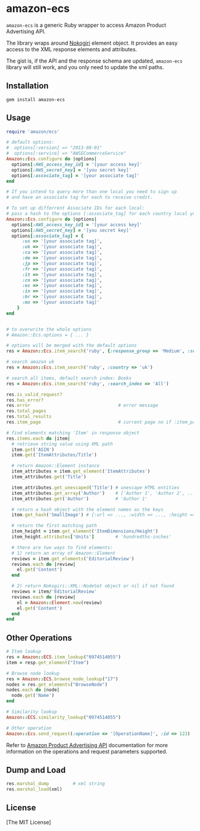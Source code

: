 # amazon-ecs

`amazon-ecs` is a generic Ruby wrapper to access Amazon Product Advertising API.

The library wraps around [Nokogiri](http://www.nokogiri.org/) element object. It provides an easy access to the XML response elements and attributes.

The gist is, if the API and the response schema are updated, `amazon-ecs` library will still work,
and you only need to update the xml paths.

## Installation

```shell
gem install amazon-ecs
```

## Usage

```ruby
require 'amazon/ecs'

# default options:
#  options[:version] => "2013-08-01"
#  options[:service] => "AWSECommerceService"
Amazon::Ecs.configure do |options|
  options[:AWS_access_key_id] = '[your access key]'
  options[:AWS_secret_key] = '[you secret key]'
  options[:associate_tag] = '[your associate tag]'
end

# If you intend to query more than one local you need to sign up 
# and have an associate tag for each to receive credit.

# To set up differrent Associate IDs for each local:
# pass a hash to the options [:associate_tag] for each country local you intend to query
Amazon::Ecs.configure do |options|
  options[:AWS_access_key_id] = '[your access key]'
  options[:AWS_secret_key] = '[you secret key]'
  options[:associate_tag] = {
      :us => '[your associate tag]',
      :uk => '[your associate tag]',
      :ca => '[your associate tag]',
      :de => '[your associate tag]',
      :jp => '[your associate tag]',
      :fr => '[your associate tag]',
      :it => '[your associate tag]',
      :cn => '[your associate tag]',
      :es => '[your associate tag]',
      :in => '[your associate tag]',
      :br => '[your associate tag]',
      :mx => '[your associate tag]'
    }
end


# to overwrite the whole options
# Amazon::Ecs.options = { ... }

# options will be merged with the default options
res = Amazon::Ecs.item_search('ruby', {:response_group => 'Medium', :sort => 'salesrank'})

# search amazon uk
res = Amazon::Ecs.item_search('ruby', :country => 'uk')

# search all items, default search index: Books
res = Amazon::Ecs.item_search('ruby', :search_index => 'All')

res.is_valid_request?
res.has_error?
res.error                                 # error message
res.total_pages
res.total_results
res.item_page                             # current page no if :item_page option is provided

# find elements matching 'Item' in response object
res.items.each do |item|
  # retrieve string value using XML path
  item.get('ASIN')
  item.get('ItemAttributes/Title')

  # return Amazon::Element instance
  item_attributes = item.get_element('ItemAttributes')
  item_attributes.get('Title')

  item_attributes.get_unescaped('Title') # unescape HTML entities
  item_attributes.get_array('Author')    # ['Author 1', 'Author 2', ...]
  item_attributes.get('Author')          # 'Author 1'

  # return a hash object with the element names as the keys
  item.get_hash('SmallImage') # {:url => ..., :width => ..., :height => ...}

  # return the first matching path
  item_height = item.get_element('ItemDimensions/Height')
  item_height.attributes['Units']        # 'hundredths-inches'

  # there are two ways to find elements:
  # 1) return an array of Amazon::Element
  reviews = item.get_elements('EditorialReview')
  reviews.each do |review|
    el.get('Content')
  end

  # 2) return Nokogiri::XML::NodeSet object or nil if not found
  reviews = item/'EditorialReview'
  reviews.each do |review|
    el = Amazon::Element.new(review)
    el.get('Content')
  end
end
```

## Other Operations

```ruby
# Item lookup
res = Amazon::ECS.item_lookup("0974514055")
item = resp.get_element("Item")

# Browse node lookup
res = Amazon::ECS.browse_node_lookup("17")
nodes = res.get_elements("BrowseNode")
nodes.each do |node|
  node.get('Name')
end

# Similarity lookup
Amazon::ECS.similarity_lookup("0974514055")

# Other operation
Amazon::Ecs.send_request(:operation => '[OperationName]', :id => 123)
```

Refer to [Amazon Product Advertising API](https://affiliate-program.amazon.com/gp/advertising/api/detail/main.html)
documentation for more information on the operations and request parameters supported.

## Dump and Load

```ruby
res.marshal_dump         # xml string
res.marshal_load(xml)  
```
## License

[The MIT License]
